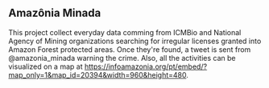 ## Amazônia Minada
This project collect everyday data comming from ICMBio and National Agency of Mining organizations searching for irregular licenses granted into Amazon Forest protected areas. Once they're found, a tweet is sent from @amazonia_minada warning the crime. Also, all the activities can be visualized on a map at https://infoamazonia.org/pt/embed/?map_only=1&map_id=20394&width=960&height=480.


